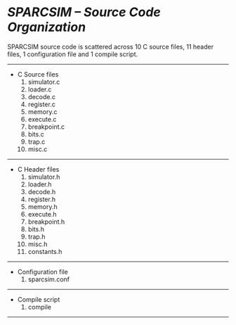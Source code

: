 # _SPARCSIM – Source Code Organization_ #

SPARCSIM source code is scattered across 10 C source files, 11 header files, 1 configuration file and 1 compile script.


---


  * C Source files
    1. simulator.c
    1. loader.c
    1. decode.c
    1. register.c
    1. memory.c
    1. execute.c
    1. breakpoint.c
    1. bits.c
    1. trap.c
    1. misc.c


---


  * C Header files
    1. simulator.h
    1. loader.h
    1. decode.h
    1. register.h
    1. memory.h
    1. execute.h
    1. breakpoint.h
    1. bits.h
    1. trap.h
    1. misc.h
    1. constants.h


---


  * Configuration file
    1. sparcsim.conf


---


  * Compile script
    1. compile


---

